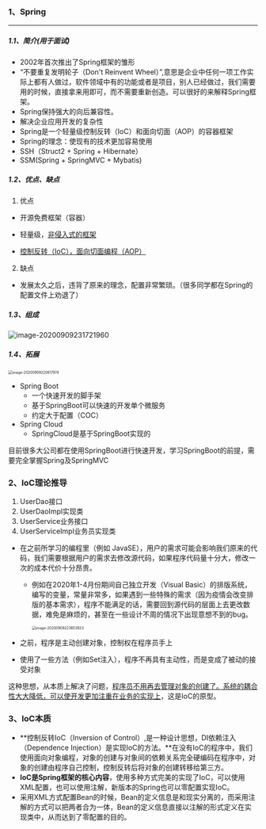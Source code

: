 ### 1、Spring

------

##### 1.1、简介(用于面试)

- 2002年首次推出了Spring框架的雏形
- “不要重复发明轮子（Don't Reinvent Wheel）”,意思是企业中任何一项工作实际上都有人做过，软件领域中有的功能或者是项目，别人已经做过，我们需要用的时候，直接拿来用即可，而不需要重新创造。可以很好的来解释Spring框架。
- Spring保持强大的向后兼容性。
- 解决企业应用开发的复杂性
- Spring是一个轻量级控制反转（IoC）和面向切面（AOP）的容器框架
- Spring的理念：使现有的技术更加容易使用
- SSH（Struct2 + Spring + Hibernate）
- SSM(Spring + SpringMVC + Mybatis)

##### 1.2、优点、缺点

1. 优点

- 开源免费框架（容器）

- 轻量级，<u>非侵入式的框架</u>
- <u>控制反转（IoC），面向切面编程（AOP）</u>

2. 缺点

- 发展太久之后，违背了原来的理念，配置非常繁琐。（很多同学都在Spring的配置文件上劝退了）

##### 1.3、组成

![image-20200909231721960](/Users/louwenbo/Desktop/image-20200909231721960.png)

##### 1.4、拓展

<img src="/Users/louwenbo/Desktop/image-20200909220617974.png" alt="image-20200909220617974" style="zoom: 50%;" />

- Spring Boot
  - 一个快速开发的脚手架
  - 基于SpringBoot可以快速的开发单个微服务
  - 约定大于配置（COC）
- Spring Cloud
  - SpringCloud是基于SpringBoot实现的

目前很多大公司都在使用SpringBoot进行快速开发，学习SpringBoot的前提，需要完全掌握Spring及SpringMVC

### 2、IoC理论推导

1. UserDao接口
2. UserDaoImpl实现类
3. UserService业务接口
4. UserServiceImpl业务员实现类

- 在之前所学习的编程里（例如 JavaSE），用户的需求可能会影响我们原来的代码，我们需要根据用户的需求去修改源代码，如果程序代码量十分大，修改一次的成本代价十分昂贵。

  - 例如在2020年1-4月份期间自己独立开发（Visual Basic）的排版系统，编写的变量，常量非常多，如果遇到一些特殊的需求（因为疫情会改变排版的基本需求），程序不能满足的话，需要回到源代码的层面上去更改数据，难免是麻烦的，甚至在一些设计不周的情况下出现意想不到的bug。

    <img src="/Users/louwenbo/Desktop/image-20200909223653923.png" alt="image-20200909223653923" style="zoom: 50%;" />

- 之前，程序是主动创建对象，控制权在程序员手上
- 使用了一些方法（例如Set注入），程序不再具有主动性，而是变成了被动的接受对象

这种思想，从本质上解决了问题，<u>程序员不用再去管理对象的创建了。系统的耦合性大大降低，可以使开发更加注重在业务的实现上</u>，这是IoC的原型。

### 3、IoC本质

-   **控制反转IoC（Inversion of Control）,是一种设计思想，DI依赖注入（Dependence Injection）是实现IoC的方法。**在没有IoC的程序中，我们使用面向对象编程，对象的创建与对象间的依赖关系完全硬编码在程序中，对象的创建由程序自己控制，控制反转后将对象的创建转移给第三方。
-   **IoC是Spring框架的核心内容**，使用多种方式完美的实现了IoC，可以使用XML配置，也可以使用注解，新版本的Spring也可以零配置实现IoC。
-   采用XML方式配置Bean的时候，Bean的定义信息是和现实分离的，而采用注解的方式可以把两者合为一体，Bean的定义信息直接以注解的形式定义在实现类中，从而达到了零配置的目的。











